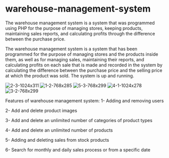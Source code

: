 # warehouse-management-system
The warehouse management system is a system that was programmed using PHP for the purpose of managing stores, keeping products, maintaining sales reports, and calculating profits through the difference between the purchase price.



The warehouse management system is a system that has been programmed for the purpose of managing stores and the products inside them, as well as for managing sales, maintaining their reports, and calculating profits on each sale that is made and recorded in the system by calculating the difference between the purchase price and the selling price at which the product was sold. The system is up and running.


![2-3-1024x311](https://user-images.githubusercontent.com/111537629/192330101-cde4f5b3-9113-4734-bc56-7db3388915c1.png)
![1-2-768x285](https://user-images.githubusercontent.com/111537629/192330113-3085b85e-b685-4463-bade-20e3d0472817.png)
![5-3-768x299](https://user-images.githubusercontent.com/111537629/192330120-3074e96c-8c16-4fa7-9582-dfffed936a9a.png)
![4-1-1024x278](https://user-images.githubusercontent.com/111537629/192330126-0c6c5fae-091f-4a03-a182-7718b924eb9c.png)
![3-2-768x299](https://user-images.githubusercontent.com/111537629/192330131-bce621ea-5ea0-47ee-befe-f4e0d5ae80e6.png)



Features of warehouse management system:
1- Adding and removing users

2- Add and delete product images

3- Add and delete an unlimited number of categories of product types

4- Add and delete an unlimited number of products

5- Adding and deleting sales from stock products

6- Search for monthly and daily sales process or from a specific date
